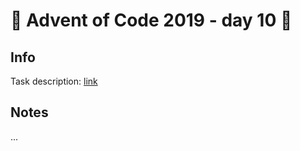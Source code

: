# 🎄 Advent of Code 2019 - day 10 🎄

## Info

Task description: [link](https://adventofcode.com/2019/day/10)

## Notes

...